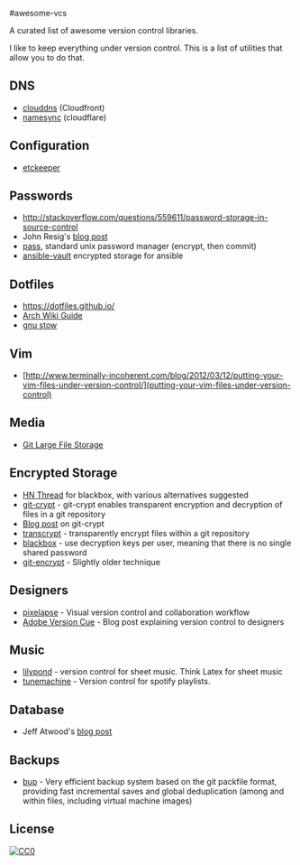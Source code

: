 #awesome-vcs

A curated list of awesome version control libraries. 

I like to keep everything under version control. This is a list of utilities that allow you to do that.

## DNS

 - [clouddns](https://github.com/jhawthorn/clouddns) (Cloudfront)
 - [namesync](https://github.com/dnerdy/namesync) (cloudflare)

## Configuration

- [etckeeper](https://github.com/joeyh/etckeeper)

## Passwords

- http://stackoverflow.com/questions/559611/password-storage-in-source-control
- John Resig's [blog post](http://ejohn.org/blog/keeping-passwords-in-source-control/)
- [pass](http://www.passwordstore.org/), standard unix password manager (encrypt, then commit)
- [ansible-vault](https://docs.ansible.com/playbooks_vault.html) encrypted storage for ansible

## Dotfiles

- <https://dotfiles.github.io/>
- [Arch Wiki Guide](https://wiki.archlinux.org/index.php/Dotfiles#Version_control)
- [gnu stow](http://www.gnu.org/software/stow/)

## Vim

- [http://www.terminally-incoherent.com/blog/2012/03/12/putting-your-vim-files-under-version-control/](putting-your-vim-files-under-version-control)

## Media

- [Git Large File Storage](https://git-lfs.github.com/)

## Encrypted Storage

- [HN Thread](https://news.ycombinator.com/item?id=8264496) for blackbox, with various alternatives suggested
- [git-crypt](https://www.agwa.name/projects/git-crypt/) - git-crypt enables transparent encryption and decryption of files in a git repository
- [Blog post](http://dsernst.com/2015/06/09/git-crypt-is-git--encryption/) on git-crypt
- [transcrypt](https://github.com/elasticdog/transcrypt) - transparently encrypt files within a git repository
- [blackbox](https://github.com/StackExchange/blackbox) - use decryption keys per user, meaning that there is no single shared password
- [git-encrypt](https://github.com/shadowhand/git-encrypt) - Slightly older technique

## Designers

- [pixelapse](https://www.pixelapse.com/) - Visual version control and collaboration workflow
- [Adobe Version Cue](http://sixrevisions.com/project-management/the-ultimate-guide-to-version-control-for-designers/) - Blog post explaining version control to designers

## Music

- [lilypond](http://www.lilypond.org/features.html) - version control for sheet music. Think Latex for sheet music
- [tunemachine](https://github.com/jez/tunemachine) - Version control for spotify playlists.
 
## Database

- Jeff Atwood's [blog post](http://blog.codinghorror.com/get-your-database-under-version-control/)
 
## Backups

- [bup](https://github.com/bup/bup) - Very efficient backup system based on the git packfile format, providing fast incremental saves and global deduplication (among and within files, including virtual machine images)

## License

[![CC0](http://i.creativecommons.org/p/zero/1.0/88x31.png)](http://creativecommons.org/publicdomain/zero/1.0/)
